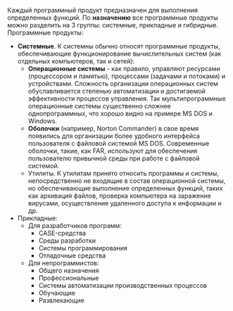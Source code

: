 Каждый программный продукт предназначен для выполнения определенных функций. По **назначению** все программные продукты можно разделить на 3 группы: системные, прикладные и гибридные.  
Программные продукты:
- **Системные**. К системны  обычно относят программные продукты, обеспечивающие функционирование вычислительных систем (как отдельных компьютеров, так и сетей):
	- **Операционные системы** - как правило, управляют ресурсами (процессором и памятью), процессами (задачами и потоками) и устройствами. Сложность организации операционных систем обуславливается степенью автоматизации и достигаемой эффективности процессов управления. Так мультипрограммные операционные системы существенно сложнее однопрограммных, что хорошо видно на примере MS DOS и Windows.
	- **Оболочки** (например, Norton Commander) в свое время появились для организации более удобного интерфейса пользователя с файловой системой MS DOS. Современные оболочки, такие, как FAR, используют для обеспечения пользователю привычной среды при работе с файловой системой.
	- Утилиты. К утилитам принято относить программы и системы, непосредственно не входящие в состав
операционной системы, но обеспечивающие выполнение определенных функций, таких как
архивация файлов, проверка компьютера на заражение вирусами, осуществление удаленного
доступа к информации и др.
- Прикладные:
	- Для разработчиков программ:
		- CASE-средства
		- Среды разработки
		- Системы программирования
		- Отладочные средства
	- Для непрограммистов:
		- Общего назначения
		- Профессиональные
		- Системы автоматизации производственных процессов
		- Обучающие
		- Развлекающие